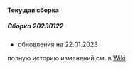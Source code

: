 #### Текущая сборка
##### Сборка 20230122
* обновления на 22.01.2023

полную историю изменений см. в [Wiki](https://github.com/magos-linux/magos-linux/wiki/История)
